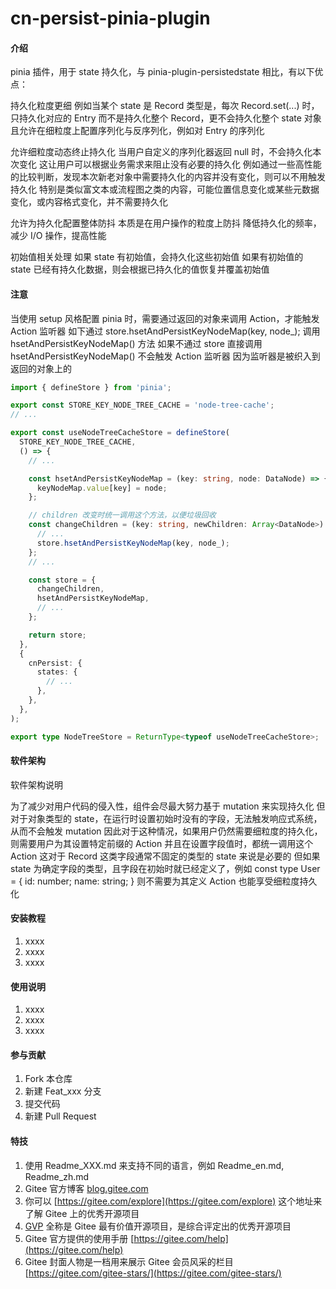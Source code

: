# cn-persist-pinia-plugin

#### 介绍

pinia 插件，用于 state 持久化，与 pinia-plugin-persistedstate 相比，有以下优点：

持久化粒度更细
例如当某个 state 是 Record 类型是，每次 Record.set(...) 时，只持久化对应的 Entry
而不是持久化整个 Record，更不会持久化整个 state 对象
且允许在细粒度上配置序列化与反序列化，例如对 Entry 的序列化

允许细粒度动态终止持久化
当用户自定义的序列化器返回 null 时，不会持久化本次变化
这让用户可以根据业务需求来阻止没有必要的持久化
例如通过一些高性能的比较判断，发现本次新老对象中需要持久化的内容并没有变化，则可以不用触发持久化
特别是类似富文本或流程图之类的内容，可能位置信息变化或某些元数据变化，或内容格式变化，并不需要持久化

允许为持久化配置整体防抖
本质是在用户操作的粒度上防抖
降低持久化的频率，减少 I/O 操作，提高性能

初始值相关处理
如果 state 有初始值，会持久化这些初始值
如果有初始值的 state 已经有持久化数据，则会根据已持久化的值恢复并覆盖初始值

#### 注意

当使用 setup 风格配置 pinia 时，需要通过返回的对象来调用 Action，才能触发 Action 监听器
如下通过 store.hsetAndPersistKeyNodeMap(key, node\_); 调用 hsetAndPersistKeyNodeMap() 方法
如果不通过 store 直接调用 hsetAndPersistKeyNodeMap() 不会触发 Action 监听器
因为监听器是被织入到返回的对象上的

```typescript
import { defineStore } from 'pinia';

export const STORE_KEY_NODE_TREE_CACHE = 'node-tree-cache';
// ...

export const useNodeTreeCacheStore = defineStore(
  STORE_KEY_NODE_TREE_CACHE,
  () => {
    // ...

    const hsetAndPersistKeyNodeMap = (key: string, node: DataNode) => {
      keyNodeMap.value[key] = node;
    };

    // children 改变时统一调用这个方法，以便垃圾回收
    const changeChildren = (key: string, newChildren: Array<DataNode>) => {
      // ...
      store.hsetAndPersistKeyNodeMap(key, node_);
    };
    // ...

    const store = {
      changeChildren,
      hsetAndPersistKeyNodeMap,
      // ...
    };

    return store;
  },
  {
    cnPersist: {
      states: {
        // ...
      },
    },
  },
);

export type NodeTreeStore = ReturnType<typeof useNodeTreeCacheStore>;
```

#### 软件架构

软件架构说明

为了减少对用户代码的侵入性，组件会尽最大努力基于 mutation 来实现持久化
但对于对象类型的 state，在运行时设置初始时没有的字段，无法触发响应式系统，从而不会触发 mutation
因此对于这种情况，如果用户仍然需要细粒度的持久化，则需要用户为其设置特定前缀的 Action
并且在设置字段值时，都统一调用这个 Action
这对于 Record 这类字段通常不固定的类型的 state 来说是必要的
但如果 state 为确定字段的类型，且字段在初始时就已经定义了，例如 const type User = { id: number; name: string; }
则不需要为其定义 Action 也能享受细粒度持久化

#### 安装教程

1.  xxxx
2.  xxxx
3.  xxxx

#### 使用说明

1.  xxxx
2.  xxxx
3.  xxxx

#### 参与贡献

1.  Fork 本仓库
2.  新建 Feat_xxx 分支
3.  提交代码
4.  新建 Pull Request

#### 特技

1.  使用 Readme_XXX.md 来支持不同的语言，例如 Readme_en.md, Readme_zh.md
2.  Gitee 官方博客 [blog.gitee.com](https://blog.gitee.com)
3.  你可以 [https://gitee.com/explore](https://gitee.com/explore) 这个地址来了解 Gitee 上的优秀开源项目
4.  [GVP](https://gitee.com/gvp) 全称是 Gitee 最有价值开源项目，是综合评定出的优秀开源项目
5.  Gitee 官方提供的使用手册 [https://gitee.com/help](https://gitee.com/help)
6.  Gitee 封面人物是一档用来展示 Gitee 会员风采的栏目 [https://gitee.com/gitee-stars/](https://gitee.com/gitee-stars/)
